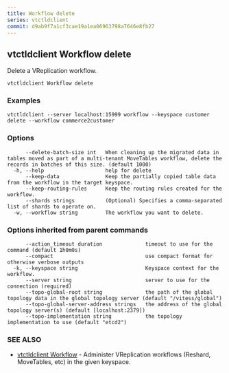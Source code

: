 ```yaml
---
title: Workflow delete
series: vtctldclient
commit: d9ab9f7a1cf3cae19a1ea06963798a7646e8fb27
---
```

## vtctldclient Workflow delete

Delete a VReplication workflow.

```
vtctldclient Workflow delete
```

### Examples

```
vtctldclient --server localhost:15999 workflow --keyspace customer delete --workflow commerce2customer
```

### Options

```
      --delete-batch-size int   When cleaning up the migrated data in tables moved as part of a multi-tenant MoveTables workflow, delete the records in batches of this size. (default 1000)
  -h, --help                    help for delete
      --keep-data               Keep the partially copied table data from the workflow in the target keyspace.
      --keep-routing-rules      Keep the routing rules created for the workflow.
      --shards strings          (Optional) Specifies a comma-separated list of shards to operate on.
  -w, --workflow string         The workflow you want to delete.
```

### Options inherited from parent commands

```
      --action_timeout duration              timeout to use for the command (default 1h0m0s)
      --compact                              use compact format for otherwise verbose outputs
  -k, --keyspace string                      Keyspace context for the workflow.
      --server string                        server to use for the connection (required)
      --topo-global-root string              the path of the global topology data in the global topology server (default "/vitess/global")
      --topo-global-server-address strings   the address of the global topology server(s) (default [localhost:2379])
      --topo-implementation string           the topology implementation to use (default "etcd2")
```

### SEE ALSO

* [vtctldclient Workflow](../)	 - Administer VReplication workflows (Reshard, MoveTables, etc) in the given keyspace.

